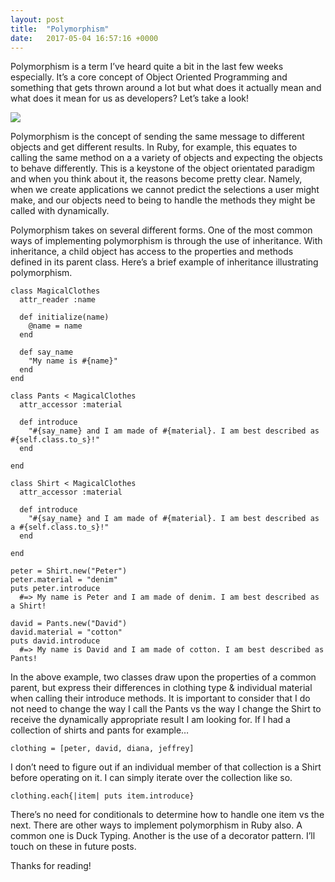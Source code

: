 ```yaml
---
layout: post
title:  "Polymorphism"
date:   2017-05-04 16:57:16 +0000
---
```



Polymorphism is a term I’ve heard quite a bit in the last few weeks especially. It’s a core concept of Object Oriented Programming and something that gets thrown around a lot but what does it actually mean and what does it mean for us as developers? Let’s take a look!

![](https://technofriends.files.wordpress.com/2008/02/polymorphism.gif)

Polymorphism is the concept of sending the same message to different objects and get different results. In Ruby, for example, 
this equates to calling the same method on a a variety of objects and expecting the objects to behave differently. This is a keystone of the object orientated paradigm and when you think about it, the reasons become pretty clear. Namely, when we create applications we cannot predict the selections a user might make, and our objects need to being to handle the methods they might be called with dynamically.

<pun>Polymorphism takes on several different forms</pun>. One of the most common ways of implementing polymorphism is through the use of inheritance. With inheritance, a child object has access to the properties and methods defined in its parent class. Here’s a brief example of inheritance illustrating polymorphism.

``` 
class MagicalClothes
  attr_reader :name

  def initialize(name)
    @name = name
  end

  def say_name
    "My name is #{name}"
  end
end

class Pants < MagicalClothes
  attr_accessor :material

  def introduce
    "#{say_name} and I am made of #{material}. I am best described as #{self.class.to_s}!"
  end

end

class Shirt < MagicalClothes
  attr_accessor :material

  def introduce
    "#{say_name} and I am made of #{material}. I am best described as a #{self.class.to_s}!"
  end

end

peter = Shirt.new("Peter")
peter.material = "denim"
puts peter.introduce
  #=> My name is Peter and I am made of denim. I am best described as a Shirt!

david = Pants.new("David")
david.material = "cotton"
puts david.introduce
  #=> My name is David and I am made of cotton. I am best described as Pants!

```

In the above example, two classes draw upon the properties of a common parent, but express their differences in clothing type & individual material when calling their introduce methods. It is important to consider that I do not need to change the way I call the Pants vs the way I change the Shirt to receive the dynamically appropriate result I am looking for. If I had a collection of shirts and pants for example…

```clothing = [peter, david, diana, jeffrey]```

I don’t need to figure out if an individual member of that collection is a Shirt before operating on it. I can simply iterate over the collection like so.

```clothing.each{|item| puts item.introduce}```

There’s no need for conditionals to determine how to handle one item vs the next. There are other ways to implement polymorphism in Ruby also. A common one is Duck Typing. Another is the use of a decorator pattern. I’ll touch on these in future posts.

Thanks for reading!
